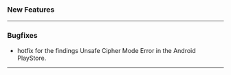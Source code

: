 ### New Features

---

### Bugfixes

- hotfix for the findings Unsafe Cipher Mode Error in the Android PlayStore.

---
